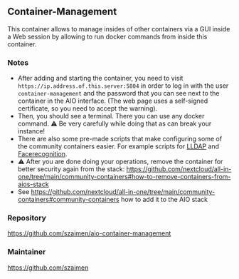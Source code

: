 ## Container-Management
This container allows to manage insides of other containers via a GUI inside a Web session by allowing to run docker commands from inside this container.

### Notes
- After adding and starting the container, you need to visit `https://ip.address.of.this.server:5804` in order to log in with the user `container-management` and the password that you can see next to the container in the AIO interface. (The web page uses a self-signed certificate, so you need to accept the warning).
- Then, you should see a terminal. There you can use any docker command. ⚠️ Be very carefully while doing that as can break your instance!
- There are also some pre-made scripts that make configuring some of the community containers easier. For example scripts for [LLDAP](https://github.com/nextcloud/all-in-one/tree/main/community-containers/lldap) and [Facerecognition](https://github.com/nextcloud/all-in-one/tree/main/community-containers/facerecognition).
- ⚠️ After you are done doing your operations, remove the container for better security again from the stack: https://github.com/nextcloud/all-in-one/tree/main/community-containers#how-to-remove-containers-from-aios-stack
- See https://github.com/nextcloud/all-in-one/tree/main/community-containers#community-containers how to add it to the AIO stack

### Repository
https://github.com/szaimen/aio-container-management

### Maintainer
https://github.com/szaimen
